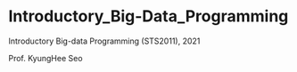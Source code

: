 # Introductory_Big-Data_Programming

Introductory Big-data Programming (STS2011), 2021

Prof. KyungHee Seo
